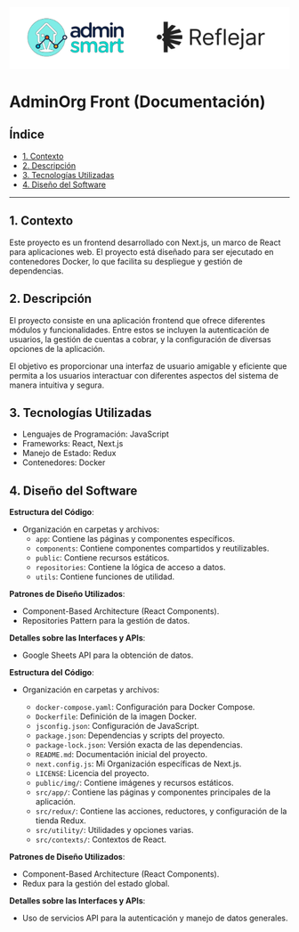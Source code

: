 ![Header](../docs/logo-as.png)
# AdminOrg Front (Documentación)

## Índice

* [1. Contexto](#1-contexto)
* [2. Descripción](#2-descripción)
* [3. Tecnologías Utilizadas](#3-tecnologías-utilizadas)
* [4. Diseño del Software](#4-diseño-del-software)

***

## 1. Contexto

Este proyecto es un frontend desarrollado con Next.js, un marco de React para aplicaciones web. El proyecto está diseñado para ser ejecutado en contenedores Docker, lo que facilita su despliegue y gestión de dependencias.


## 2. Descripción

El proyecto consiste en una aplicación frontend que ofrece diferentes módulos y funcionalidades. Entre estos se incluyen la autenticación de usuarios, la gestión de cuentas a cobrar, y la configuración de diversas opciones de la aplicación.

El objetivo es proporcionar una interfaz de usuario amigable y eficiente que permita a los usuarios interactuar con diferentes aspectos del sistema de manera intuitiva y segura.

## 3. Tecnologías Utilizadas

- Lenguajes de Programación: JavaScript
- Frameworks: React, Next.js
- Manejo de Estado: Redux
- Contenedores: Docker

## 4. Diseño del Software

**Estructura del Código**:
- Organización en carpetas y archivos:
  - `app`: Contiene las páginas y componentes específicos.
  - `components`: Contiene componentes compartidos y reutilizables.
  - `public`: Contiene recursos estáticos.
  - `repositories`: Contiene la lógica de acceso a datos.
  - `utils`: Contiene funciones de utilidad.

**Patrones de Diseño Utilizados**:
- Component-Based Architecture (React Components).
- Repositories Pattern para la gestión de datos.

**Detalles sobre las Interfaces y APIs**:
- Google Sheets API para la obtención de datos.

**Estructura del Código**:

- Organización en carpetas y archivos:

  - `docker-compose.yaml`: Configuración para Docker Compose.
  - `Dockerfile`: Definición de la imagen Docker.
  - `jsconfig.json`: Configuración de JavaScript.
  - `package.json`: Dependencias y scripts del proyecto.
  - `package-lock.json`: Versión exacta de las dependencias.
  - `README.md`: Documentación inicial del proyecto.
  - `next.config.js`: Mi Organización específicas de Next.js.
  - `LICENSE`: Licencia del proyecto.
  - `public/img/`: Contiene imágenes y recursos estáticos.
  - `src/app/`: Contiene las páginas y componentes principales de la aplicación.
  - `src/redux/`: Contiene las acciones, reductores, y configuración de la tienda Redux.
  - `src/utility/`: Utilidades y opciones varias.
  - `src/contexts/`: Contextos de React.

**Patrones de Diseño Utilizados**:

- Component-Based Architecture (React Components).
- Redux para la gestión del estado global.

**Detalles sobre las Interfaces y APIs**:

- Uso de servicios API para la autenticación y manejo de datos generales.
